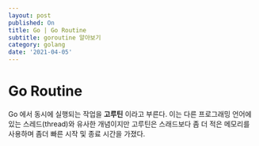 ```yaml
---
layout: post
published: On
title: Go | Go Routine
subtitle: goroutine 알아보기
category: golang
date: '2021-04-05'
---
```


# Go Routine

Go 에서 동시에 실행되는 작업을 <b>고루틴</b> 이라고 부른다. 이는 다른 프로그래밍 언어에 있는 스레드(thread)와 유사한 개념이지만 고루틴은 스래드보다 좀 더 적은 메모리를 사용하며 좀더 빠른 시작 및 종료 시간을 가졌다. 


